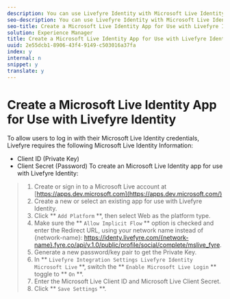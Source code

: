 ```yaml
---
description: You can use Livefyre Identity with Microsoft Live Identity to allow users to use their Facebook logins to interact Apps on your site.
seo-description: You can use Livefyre Identity with Microsoft Live Identity to allow users to use their Facebook logins to interact Apps on your site.
seo-title: Create a Microsoft Live Identity App for Use with Livefyre Identity
solution: Experience Manager
title: Create a Microsoft Live Identity App for Use with Livefyre Identity
uuid: 2e55dcb1-8906-43f4-9149-c503016a37fa
index: y
internal: n
snippet: y
translate: y
---
```


# Create a Microsoft Live Identity App for Use with Livefyre Identity

To allow users to log in with their Microsoft Live Identity credentials, Livefyre requires the following Microsoft Live Identity Information:

* Client ID (Private Key)
* Client Secret (Password)
To create an Microsoft Live Identity app for use with Livefyre Identity:

>1. Create or sign in to a Microsoft Live account at [https://apps.dev.microsoft.com](https://apps.dev.microsoft.com/)
>1. Create a new or select an existing app for use with Livefyre Identity.
>1. Click ** `Add Platform` **, then select Web as the platform type.
>1. Make sure the ** `Allow Implicit Flow` ** option is checked and enter the Redirect URL, using your network name instead of {network-name}: https://identy.livefyre.com/{network-name}.fyre.co/api/v.1.0/public/profile/social/complete/mslive_fyre.
>1. Generate a new password/key pair to get the Private Key.
>1. In ** `Livefyre Integration Settings Livefyre Identity Microsoft Live` **, switch the ** `Enable Microsoft Live Login` ** toggle to ** `On` **.
>1. Enter the Microsoft Live Client ID and Microsoft Live Client Secret.
>1. Click ** `Save Settings` **.
